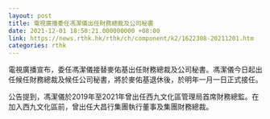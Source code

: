 ```yaml
---
layout: post
title: 電視廣播委任馮潔儀出任財務總裁及公司秘書
date: 2021-12-01 18:50:21.000000000 +08:00
link: https://news.rthk.hk/rthk/ch/component/k2/1622308-20211201.htm
categories: rthk
---
```


電視廣播宣布，委任馮潔儀接替麥佑基出任財務總裁及公司秘書。馮潔儀今日起出任候任財務總裁及候任公司秘書，將於麥佑基退休後，於明年一月一日正式接任。

公告提到，馮潔儀於2019年至2021年曾出任西九文化區管理局首席財務總監。在加入西九文化區前，曾出任大昌行集團執行董事及集團財務總裁。
